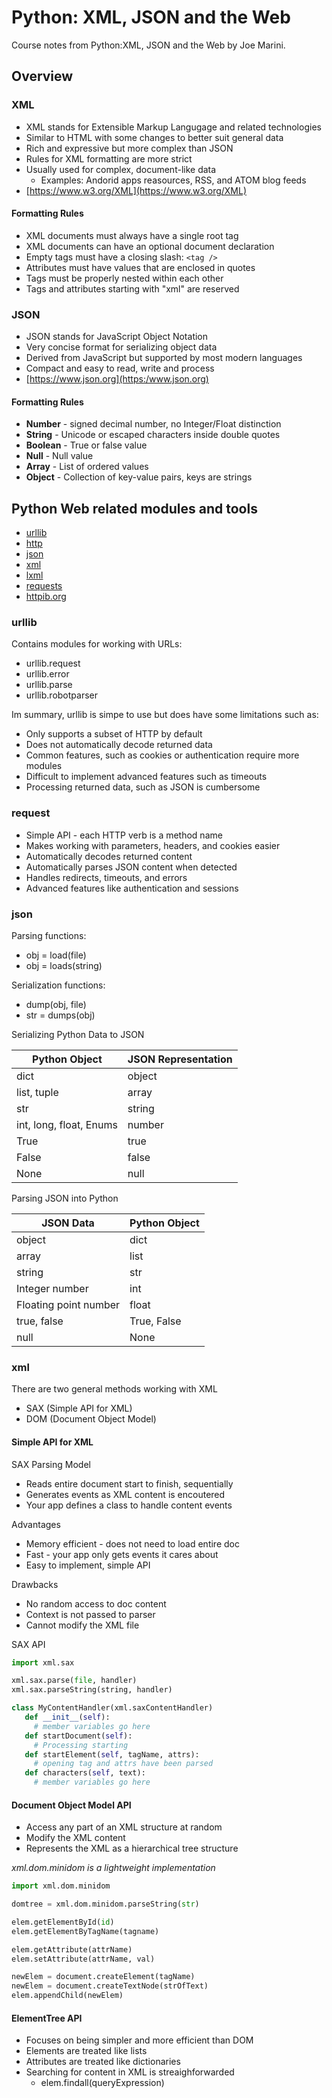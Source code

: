 # Python: XML, JSON and the Web

Course notes from Python:XML, JSON and the Web by Joe Marini.

## Overview

### XML

- XML stands for Extensible Markup Langugage and related technologies
- Similar to HTML with some changes to better suit general data
- Rich and expressive but more complex than JSON
- Rules for XML formatting are more strict
- Usually used for complex, document-like data
  - Examples: Andorid apps reasources, RSS, and ATOM blog feeds
- [https://www.w3.org/XML](https://www.w3.org/XML)

#### Formatting Rules

- XML documents must always have a single root tag
- XML documents can have an optional document declaration
- Empty tags must have a closing slash: `<tag />`
- Attributes must have values that are enclosed in quotes
- Tags must be properly nested within each other
- Tags and attributes starting with "xml" are reserved


### JSON

- JSON stands for JavaScript Object Notation
- Very concise format for serializing object data
- Derived from JavaScript but supported by most modern languages
- Compact and easy to read, write and process
- [https://www.json.org](https:/www.json.org)

#### Formatting Rules

- **Number** - signed decimal number, no Integer/Float distinction
- **String** - Unicode or escaped characters inside double quotes
- **Boolean** - True or false value
- **Null** - Null value
- **Array** - List of ordered values
- **Object** - Collection of key-value pairs, keys are strings


## Python Web related modules and tools

- [urllib](https://docs.python.org/3/library/urllib.html)
- [http](https://docs.python.org/3/library/http.html)
- [json](https://docs.python.org/3/library/json.html)
- [xml](https://docs.python.org/3/library/xml.html)
- [lxml](https://lxml.de)
- [requests](https://docs.python-requests.org/en/master/)
- [httpib.org](https://httpbin.org)

### urllib

Contains modules for working with URLs:
- urllib.request
- urllib.error
- urllib.parse
- urllib.robotparser

Im summary, urllib is simpe to use but does have some limitations such as:
- Only supports a subset of HTTP by default
- Does not automatically decode returned data
- Common features, such as cookies or authentication require more modules
- Difficult to implement advanced features such as timeouts
- Processing returned data, such as JSON is cumbersome

### request

- Simple API - each HTTP verb is a method name
- Makes working with parameters, headers, and cookies easier
- Automatically decodes returned content
- Automatically parses JSON content when detected
- Handles redirects, timeouts, and errors
- Advanced features like authentication and sessions

### json

Parsing functions:
- obj = load(file)
- obj = loads(string)

Serialization functions:
- dump(obj, file)
- str = dumps(obj)

Serializing Python Data to JSON

| Python Object           | JSON Representation |
| ----------------------- | ------------------- |
| dict                    | object              |
| list, tuple             | array               |
| str                     | string              |
| int, long, float, Enums | number              |
| True                    | true                |
| False                   | false               |
| None                    | null                |

Parsing JSON into Python

| JSON Data             | Python Object |
| --------------------- | ------------- |
| object                | dict          |
| array                 | list          |
| string                | str           |
| Integer number        | int           |
| Floating point number | float         |
| true, false           | True, False   |
| null                  | None          |

### xml

There are two general methods working with XML

- SAX (Simple API for XML)
- DOM (Document Object Model)

#### Simple API for XML

SAX Parsing Model

- Reads entire document start to finish, sequentially
- Generates events as XML content is encoutered
- Your app defines a class to handle content events

Advantages

- Memory efficient - does not need to load entire doc
- Fast - your app only gets events it cares about
- Easy to implement, simple API

Drawbacks

- No random access to doc content
- Context is not passed to parser
- Cannot modify the XML file

SAX API

```python
import xml.sax

xml.sax.parse(file, handler)
xml.sax.parseString(string, handler)

class MyContentHandler(xml.saxContentHandler)
   def __init__(self):
     # member variables go here
   def startDocument(self):
     # Processing starting
   def startElement(self, tagName, attrs):
     # opening tag and attrs have been parsed
   def characters(self, text):
     # member variables go here
```

#### Document Object Model API

- Access any part of an XML structure at random
- Modify the XML content
- Represents the XML as a hierarchical tree structure

*xml.dom.minidom is a lightweight implementation*

```python
import xml.dom.minidom

domtree = xml.dom.minidom.parseString(str)

elem.getElementById(id)
elem.getElementByTagName(tagname)

elem.getAttribute(attrName)
elem.setAttribute(attrName, val)

newElem = document.createElement(tagName)
newElem = document.createTextNode(strOfText)
elem.appendChild(newElem)
```

#### ElementTree API

- Focuses on being simpler and more efficient than DOM
- Elements are treated like lists
- Attributes are treated like dictionaries
- Searching for content in XML is streaighforwarded
  - elem.findall(queryExpression)

